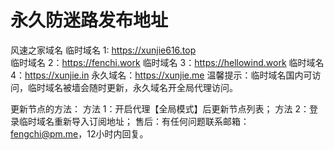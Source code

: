 # 永久防迷路发布地址

风速之家域名
临时域名 1:  https://xunjie616.top</br>
临时域名 2：https://fenchi.work
临时域名 3：https://hellowind.work
临时域名 4：https://xunjie.in
永久域名：https://xunjie.me
温馨提示：临时域名国内可访问，临时域名被墙会随时更新，永久域名开全局代理访问。

更新节点的方法：
方法 1：开启代理【全局模式】后更新节点列表；
方法 2：登录临时域名重新导入订阅地址；
售后：有任何问题联系邮箱：fengchi@pm.me，12小时内回复。
